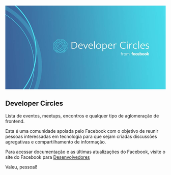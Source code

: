 ![Dev Circles](devcircles.jpg)

## Developer Circles

Lista de eventos, meetups, encontros e qualquer tipo de aglomeração de frontend.

Esta é uma comunidade apoiada pelo Facebook com o objetivo de reunir pessoas interessadas em tecnologia para que sejam criadas discussões agregativas e compartilhamento de informação.

Para acessar documentação e as últimas atualizações do Facebook, visite o site do Facebook para [Desenvolvedores](https://developers.facebook.com/)

Valeu, pessoal!
